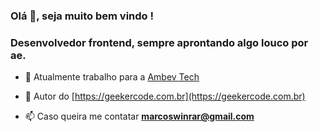 <h3>Olá 👋, seja muito bem vindo !</h3>
<h3>Desenvolvedor frontend, sempre aprontando algo louco por ae.</h3>

- 🔭 Atualmente trabalho para a [Ambev Tech](https://ambevtech.com.br/)

- 📝 Autor do [https://geekercode.com.br](https://geekercode.com.br)

- 📫 Caso queira me contatar **marcoswinrar@gmail.com**

